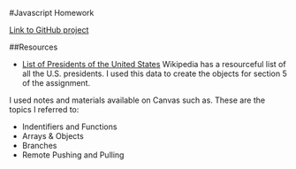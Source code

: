 
#Javascript Homework

[Link to GitHub project](http://www.github.com)

##Resources
* [List of Presidents of the United States](https://en.wikipedia.org/wiki/List_of_Presidents_of_the_United_States) Wikipedia has a resourceful list of all the U.S. presidents. I used this data to create the objects for section 5 of the assignment.

I used notes and materials available on Canvas such as. These are the topics I referred to:

* Indentifiers and Functions
* Arrays & Objects
* Branches
* Remote Pushing and Pulling

